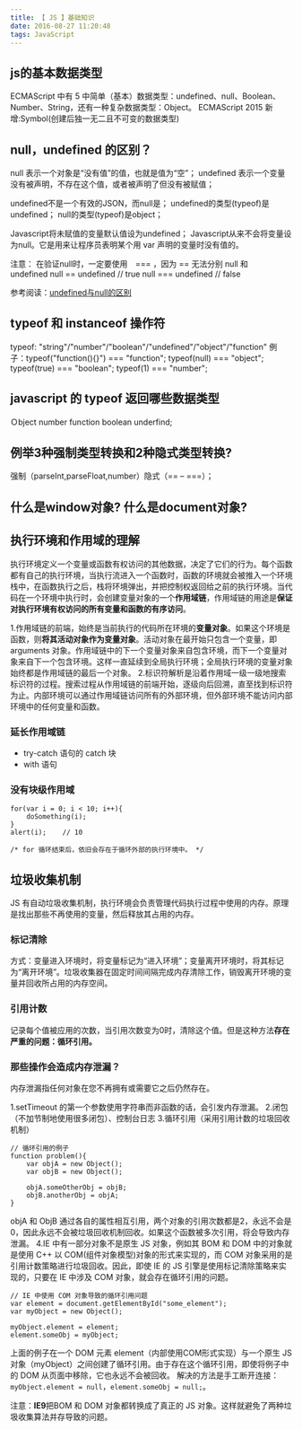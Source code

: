 ```yaml
---
title: 【 JS 】基础知识
date: 2016-08-27 11:20:48
tags: JavaScript
---
```


## js的基本数据类型
ECMAScript 中有 5 中简单（基本）数据类型：undefined、null、Boolean、Number、String，还有一种复杂数据类型：Object。
ECMAScript 2015 新增:Symbol(创建后独一无二且不可变的数据类型)

## null，undefined 的区别？

null 	   表示一个对象是“没有值”的值，也就是值为“空”；
undefined  表示一个变量没有被声明，不存在这个值，或者被声明了但没有被赋值；

undefined不是一个有效的JSON，而null是；
undefined的类型(typeof)是undefined；
null的类型(typeof)是object；

Javascript将未赋值的变量默认值设为undefined；
Javascript从来不会将变量设为null。它是用来让程序员表明某个用 var 声明的变量时没有值的。
	
注意：
在验证null时，一定要使用　=== ，因为 == 无法分别 null 和　undefined
	null == undefined  // true
	null === undefined // false	
	
参考阅读：[undefined与null的区别](http://www.ruanyifeng.com/blog/2014/03/undefined-vs-null.html)

## typeof 和 instanceof 操作符
typeof: "string"/"number"/"boolean"/"undefined"/"object"/"function"
例子：typeof("function(){}") === "function";
typeof(null) === "object";
typeof(true) === "boolean";
typeof(1) === "number";

## javascript 的 typeof 返回哪些数据类型

Ｏbject number function boolean underfind;


## 例举3种强制类型转换和2种隐式类型转换?

强制（parseInt,parseFloat,number）隐式（== – ===）；



## 什么是window对象? 什么是document对象?

## 执行环境和作用域的理解
执行环境定义一个变量或函数有权访问的其他数据，决定了它们的行为。每个函数都有自己的执行环境，当执行流进入一个函数时，函数的环境就会被推入一个环境栈中，在函数执行之后，栈将环境弹出，并把控制权返回给之前的执行环境。当代码在一个环境中执行时，会创建变量对象的一个**作用域链**，作用域链的用途是**保证对执行环境有权访问的所有变量和函数的有序访问**。

1.作用域链的前端，始终是当前执行的代码所在环境的**变量对象**。如果这个环境是函数，则**将其活动对象作为变量对象**。活动对象在最开始只包含一个变量，即 arguments 对象。作用域链中的下一个变量对象来自包含环境，而下一个变量对象来自下一个包含环境。这样一直延续到全局执行环境；全局执行环境的变量对象始终都是作用域链的最后一个对象。
2.标识符解析是沿着作用域一级一级地搜索标识符的过程。搜索过程从作用域链的前端开始，逐级向后回溯，直至找到标识符为止。内部环境可以通过作用域链访问所有的外部环境，但外部环境不能访问内部环境中的任何变量和函数。

### 延长作用域链
- try-catch 语句的 catch 块
- with 语句

### 没有块级作用域
```
for(var i = 0; i < 10; i++){
	doSomething(i);
}
alert(i);    // 10

/* for 循环结束后，依旧会存在于循环外部的执行环境中。 */
```

## 垃圾收集机制
JS 有自动垃圾收集机制，执行环境会负责管理代码执行过程中使用的内存。原理是找出那些不再使用的变量，然后释放其占用的内存。

### 标记清除
方式：变量进入环境时，将变量标记为“进入环境”；变量离开环境时，将其标记为“离开环境”。垃圾收集器在固定时间间隔完成内存清除工作，销毁离开环境的变量并回收所占用的内存空间。

### 引用计数
记录每个值被应用的次数，当引用次数变为0时，清除这个值。但是这种方法**存在严重的问题：循环引用。**

### 那些操作会造成内存泄漏？

内存泄漏指任何对象在您不再拥有或需要它之后仍然存在。

1.setTimeout 的第一个参数使用字符串而非函数的话，会引发内存泄漏。
2.闭包（不加节制地使用很多闭包）、控制台日志
3.循环引用（采用引用计数的垃圾回收机制）
```
// 循环引用的例子
function problem(){
	var objA = new Object();
	var objB = new Object();

	objA.someOtherObj = objB;
	objB.anotherObj = objA;
}
```
objA 和 ObjB 通过各自的属性相互引用，两个对象的引用次数都是2，永远不会是0，因此永远不会被垃圾回收机制回收。如果这个函数被多次引用，将会导致内存泄漏。
4.IE 中有一部分对象不是原生 JS 对象，例如其 BOM 和 DOM 中的对象就是使用 C++ 以 COM(组件对象模型)对象的形式来实现的，而 COM 对象采用的是引用计数策略进行垃圾回收。因此，即使 IE 的 JS 引擎是使用标记清除策略来实现的，只要在 IE 中涉及 COM 对象，就会存在循环引用的问题。
```
// IE 中使用 COM 对象导致的循环引用问题
var element = document.getElementById("some_element");
var myObject = new Object();

myObject.element = element;
element.someObj = myObject;
```
上面的例子在一个 DOM 元素 element（内部使用COM形式实现）与一个原生 JS 对象（myObject）之间创建了循环引用。由于存在这个循环引用，即使将例子中的 DOM 从页面中移除，它也永远不会被回收。
解决的方法是手工断开连接：`myObject.element = null`，`element.someObj = null;`。

注意：**IE9**把BOM 和 DOM 对象都转换成了真正的 JS 对象。这样就避免了两种垃圾收集算法并存导致的问题。























